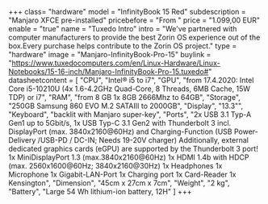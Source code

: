 +++
class= "hardware"
model = "InfinityBook 15 Red"
subdescription = "Manjaro XFCE pre-installed"
pricebefore = "From "
price = "1.099,00 EUR"
enable = "true"
name = "Tuxedo Intro"
intro = "We've partnered with computer manufacturers to provide the best Zorin OS experience out of the box.Every purchase helps contribute to the Zorin OS project."
type = "hardware"
image = "Manjaro-InfinityBook-Pro-15"
buylink = "https://www.tuxedocomputers.com/en/Linux-Hardware/Linux-Notebooks/15-16-inch/Manjaro-InfinityBook-Pro-15.tuxedo#"
datasheetcontent = [
	"CPU",
	"Intel® i5 to i7",
	"GPU",
	"from 17.4.2020: Intel Core i5-10210U (4x 1.6-4.2GHz Quad-Core, 8 Threads, 6MB Cache, 15W TDP) or i7",
	"RAM",
	"from 8 GB 1x 8GB 2666Mhz to 64GB",
	"Storage",
	"250GB Samsung 860 EVO M.2 SATAIII to 2000GB",
	"Display",
	"13.3\"",
	"Keyboard",
	"backlit with Manjaro super-key",
	"Ports",
	"2x USB 3.1 Typ-A Gen1 up to 5Gbit/s, 1x USB Typ-C 3.1 Gen2 with Thunderbolt 3 incl. DisplayPort (max. 3840x2160@60Hz) and Charging-Function (USB Power-Delivery /USB-PD / DC-IN; Needs 19-20V charger) Additionally, external dedicated graphics cards (eGPU) are supported by the Thunderbolt 3 port! 1x MiniDisplayPort 1.3 (max.3840x2160@60Hz) 1x HDMI 1.4b with HDCP (max. 2560x1600@60Hz; 3840x2160@30Hz) 1x Headphones 1x Microphone 1x Gigabit-LAN-Port 1x Charging port 1x Card-Reader 1x Kensington",
	"Dimension",
	"45cm x 27cm x 7cm",
	"Weight",
	"2 kg",
	"Battery",
	"Large 54 Wh lithium-ion battery, 12H"
	]
+++

